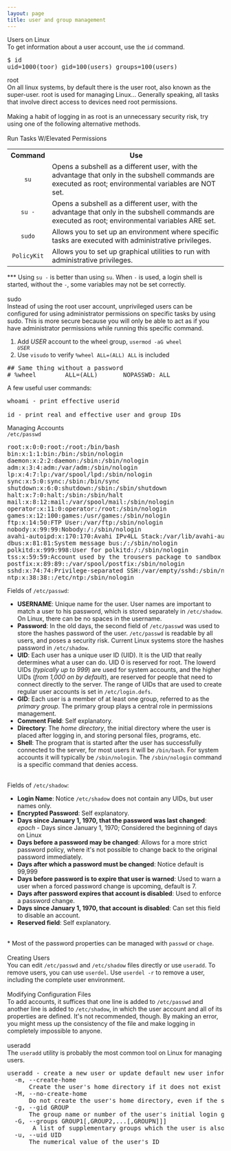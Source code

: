 ```yaml
---
layout: page
title: user and group management
---
```


Users on Linux<br>
To get information about a user account, use the <code>id</code> command.
<pre>
$ id
uid=1000(toor) gid=100(users) groups=100(users)
</pre>

root<br>
On all linux systems, by default there is the user root, also known as the super-user. root is used for managing Linux... Generally speaking, all tasks that involve direct access to devices need root permissions.<br>
<br>
Making a habit of logging in as root is an unnecessary security risk, try using one of the following alternative methods.<br>
<br>
Run Tasks W/Elevated Permissions
<table>
  <tr>
    <th>Command</th>
    <th>Use</th>
  </tr>
  <tr>
    <td align="center"><code>su</code></td>
    <td>Opens a subshell as a different user, with the advantage that only in the subshell commands are executed as root; environmental variables are NOT set.</td>
  </tr>
  <tr>
    <td align="center"><code>su -</code></td>
    <td>Opens a subshell as a different user, with the advantage that only in the subshell commands are executed as root; environmental variables ARE set.</td>
  </tr>
  <tr>
    <td align="center"><code>sudo</code></td>
    <td>Allows you to set up an environment where specific tasks are executed with administrative privileges.</td>
  </tr>
  <tr>
    <td align="center"><code>PolicyKit</code></td>
    <td>Allows you to set up graphical utilities to run with administrative privileges.</td>
  </tr>
</table>

*** Using <code>su -</code> is better than using <code>su</code>. When <code>-</code> is used, a login shell is started, without the <code>-</code>, some variables may not be set correctly.<br>
<br>
sudo<br>
Instead of using the root user account, unprivileged users can be configured for using administrator permissions on specific tasks by using sudo. This is more secure because you will only be able to act as if you have administrator permissions while running this specific command.<br>
1. Add <i>USER</i> account to the wheel group, <code>usermod -aG wheel <i>USER</i></code><br>
2. Use <code>visudo</code> to verify <code>%wheel  ALL=(ALL)       ALL</code> is included<br>
<pre>
## Same thing without a password
# %wheel        ALL=(ALL)       NOPASSWD: ALL
</pre>

A few useful user commands:<br>
<pre>
whoami - print effective userid

id - print real and effective user and group IDs
</pre>
Managing Accounts<br>
<code>/etc/passwd</code><br>
<pre>
root:x:0:0:root:/root:/bin/bash
bin:x:1:1:bin:/bin:/sbin/nologin
daemon:x:2:2:daemon:/sbin:/sbin/nologin
adm:x:3:4:adm:/var/adm:/sbin/nologin
lp:x:4:7:lp:/var/spool/lpd:/sbin/nologin
sync:x:5:0:sync:/sbin:/bin/sync
shutdown:x:6:0:shutdown:/sbin:/sbin/shutdown
halt:x:7:0:halt:/sbin:/sbin/halt
mail:x:8:12:mail:/var/spool/mail:/sbin/nologin
operator:x:11:0:operator:/root:/sbin/nologin
games:x:12:100:games:/usr/games:/sbin/nologin
ftp:x:14:50:FTP User:/var/ftp:/sbin/nologin
nobody:x:99:99:Nobody:/:/sbin/nologin
avahi-autoipd:x:170:170:Avahi IPv4LL Stack:/var/lib/avahi-autoipd:/sbin/nologin
dbus:x:81:81:System message bus:/:/sbin/nologin
polkitd:x:999:998:User for polkitd:/:/sbin/nologin
tss:x:59:59:Account used by the trousers package to sandbox the tcsd daemon:/dev/null:/sbin/nologin
postfix:x:89:89::/var/spool/postfix:/sbin/nologin
sshd:x:74:74:Privilege-separated SSH:/var/empty/sshd:/sbin/nologin
ntp:x:38:38::/etc/ntp:/sbin/nologin
</pre>
Fields of <code>/etc/passwd</code>:
<ul>
<li><b>USERNAME</b>: Unique name for the user. User names are important to match a user to his password, which is stored separately in <code>/etc/shadow</code>. On Linux, there can be no spaces in the username.</li>
<li><b>Password</b>: In the old days, the second field of <code>/etc/passwd</code> was used to store the hashes password of the user. <code>/etc/passwd</code> is readable by all users, and poses a security risk. Current Linux systems store the hashes password in <code>/etc/shadow</code>.</li>
<li><b>UID</b>: Each user has a unique user ID (UID). It is the UID that really determines what a user can do. UID 0 is reserved for root. The lowerd UIDs (<i>typically up to 999</i>) are used for system accounts, and the higher UIDs (<i>from 1,000 on by default</i>), are reserved for people that need to connect directly to the server. The range of UIDs that are used to create regular user accounts is set in <code>/etc/login.defs</code>.</li>
<li><b>GID</b>: Each user is a member of at least one group, referred to as the <i>primary group</i>. The primary group plays a central role in permissions management.</li>
<li><b>Comment Field</b>: Self explanatory.</li>
<li><b>Directory</b>: The <i>home directory</i>, the initial directory where the user is placed after logging in, and storing personal files, programs, etc.</li>
<li><b>Shell</b>: The program that is started after the user has successfully connected to the server, for most users it will be <code>/bin/bash</code>. For system accounts it will typically be <code>/sbin/nologin</code>. The <code>/sbin/nologin</code> command is a specific command that denies access.</li>
</ul>
<br>
Fields of <code>/etc/shadow</code>:
<ul>
<li><b>Login Name</b>: Notice <code>/etc/shadow</code> does not contain any UIDs, but user names only.</li>
<li><b>Encrypted Password</b>: Self explanatory.</li>
<li><b>Days since January 1, 1970, that the password was last changed</b>: <i>epoch</i> - Days since January 1, 1970; Considered the beginning of days on Linux</li>
<li><b>Days before a password may be changed</b>: Allows for a more strict password policy, where it's not possible to change back to the original password immediately.</li>
<li><b>Days after which a password must be changed</b>: Notice default is 99,999</li>
<li><b>Days before password is to expire that user is warned</b>: Used to warn a user when a forced password change is upcoming, default is 7.</li>
<li><b>Days after password expires that account is disabled</b>: Used to enforce a password change.</li>
<li><b>Days since January 1, 1970, that account is disabled</b>: Can set this field to disable an account.</li>
<li><b>Reserved field</b>: Self explanatory.</li>
</ul>
<br>
* Most of the password properties can be managed with <code>passwd</code> or <code>chage</code>.<br>
<br>
Creating Users<br>
You can edit <code>/etc/passwd</code> and <code>/etc/shadow</code> files directly or use <code>useradd</code>. To remove users, you can use <code>userdel</code>. Use <code>userdel -r</code> to remove a user, including the complete user environment.<br>
<br>
Modifying Configuration Files<br>
To add accounts, it suffices that one line is added to <code>/etc/passwd</code> and another line is added to <code>/etc/shadow</code>, in which the user account and all of its properties are defined. It's not recommended, though. By making an error, you might mess up the consistency of the file and make logging in completely impossible to anyone.<br>
<br>
useradd<br>
The <code>useradd</code> utility is probably the most common tool on Linux for managing users.
<pre>
useradd - create a new user or update default new user information
  -m, --create-home
      Create the user's home directory if it does not exist
  -M, --no-create-home
      Do not create the user's home directory, even if the system wide setting from /etc/login.defs (CREATE_HOME) is set to yes.
  -g, --gid GROUP
      The group name or number of the user's initial login group
  -G, --groups GROUP1[,GROUP2,...[,GROUPN]]]
       A list of supplementary groups which the user is also a member of. Each group is separated from the next by a comma, with no intervening whitespace
  -u, --uid UID
      The numerical value of the user's ID
</pre>